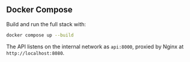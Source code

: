 
## Docker Compose

Build and run the full stack with:

```bash
docker compose up --build
```

The API listens on the internal network as `api:8000`, proxied by Nginx at `http://localhost:8080`.
